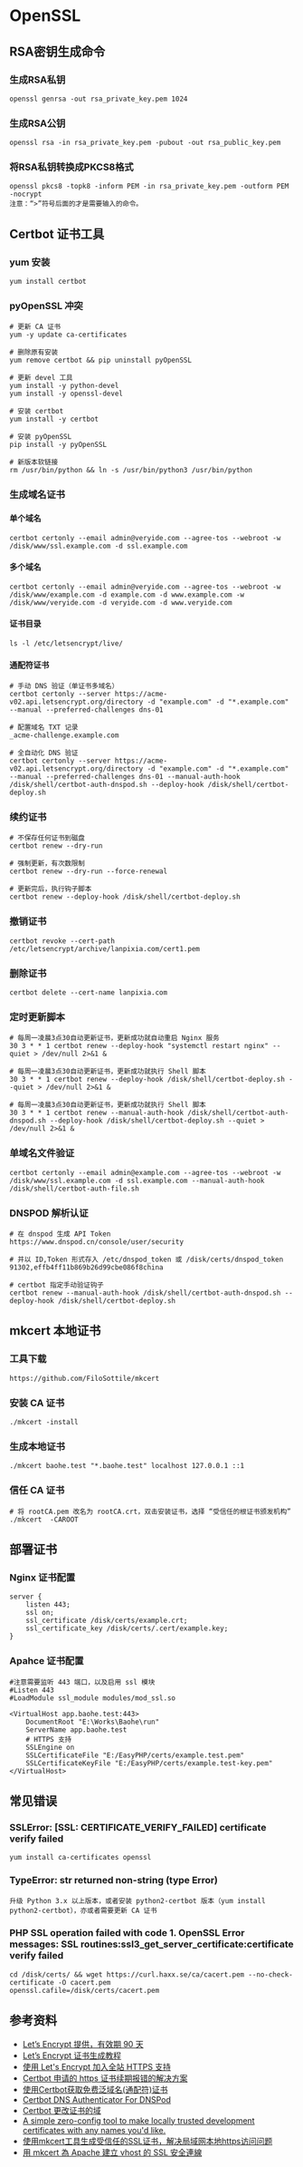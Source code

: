 # OpenSSL

## RSA密钥生成命令

### 生成RSA私钥
	openssl genrsa -out rsa_private_key.pem 1024

### 生成RSA公钥
	openssl rsa -in rsa_private_key.pem -pubout -out rsa_public_key.pem

### 将RSA私钥转换成PKCS8格式
	openssl pkcs8 -topk8 -inform PEM -in rsa_private_key.pem -outform PEM -nocrypt
	注意：“>”符号后面的才是需要输入的命令。

## Certbot 证书工具

### yum 安装
	
	yum install certbot

### pyOpenSSL 冲突

	# 更新 CA 证书	
	yum -y update ca-certificates

	# 删除原有安装
	yum remove certbot && pip uninstall pyOpenSSL

	# 更新 devel 工具
	yum install -y python-devel
	yum install -y openssl-devel

	# 安装 certbot
	yum install -y certbot

	# 安装 pyOpenSSL
	pip install -y pyOpenSSL

	# 新版本软链接
	rm /usr/bin/python && ln -s /usr/bin/python3 /usr/bin/python

### 生成域名证书

#### 单个域名
	certbot certonly --email admin@veryide.com --agree-tos --webroot -w /disk/www/ssl.example.com -d ssl.example.com

#### 多个域名
	certbot certonly --email admin@veryide.com --agree-tos --webroot -w /disk/www/example.com -d example.com -d www.example.com -w /disk/www/veryide.com -d veryide.com -d www.veryide.com
	
#### 证书目录	
	ls -l /etc/letsencrypt/live/

#### 通配符证书

	# 手动 DNS 验证（单证书多域名）
	certbot certonly --server https://acme-v02.api.letsencrypt.org/directory -d "example.com" -d "*.example.com" --manual --preferred-challenges dns-01

	# 配置域名 TXT 记录
	_acme-challenge.example.com
	
	# 全自动化 DNS 验证
	certbot certonly --server https://acme-v02.api.letsencrypt.org/directory -d "example.com" -d "*.example.com" --manual --preferred-challenges dns-01 --manual-auth-hook /disk/shell/certbot-auth-dnspod.sh --deploy-hook /disk/shell/certbot-deploy.sh

### 续约证书

	# 不保存任何证书到磁盘
	certbot renew --dry-run

	# 强制更新，有次数限制
	certbot renew --dry-run --force-renewal

	# 更新完后，执行钩子脚本
	certbot renew --deploy-hook /disk/shell/certbot-deploy.sh
	
### 撤销证书
	certbot revoke --cert-path /etc/letsencrypt/archive/lanpixia.com/cert1.pem
	
### 删除证书
	certbot delete --cert-name lanpixia.com

### 定时更新脚本

	# 每周一凌晨3点30自动更新证书，更新成功就自动重启 Nginx 服务
	30 3 * * 1 certbot renew --deploy-hook "systemctl restart nginx" --quiet > /dev/null 2>&1 &

	# 每周一凌晨3点30自动更新证书，更新成功就执行 Shell 脚本
	30 3 * * 1 certbot renew --deploy-hook /disk/shell/certbot-deploy.sh --quiet > /dev/null 2>&1 &
	
	# 每周一凌晨3点30自动更新证书，更新成功就执行 Shell 脚本
	30 3 * * 1 certbot renew --manual-auth-hook /disk/shell/certbot-auth-dnspod.sh --deploy-hook /disk/shell/certbot-deploy.sh --quiet > /dev/null 2>&1 &
	
### 单域名文件验证
	certbot certonly --email admin@example.com --agree-tos --webroot -w /disk/www/ssl.example.com -d ssl.example.com --manual-auth-hook /disk/shell/certbot-auth-file.sh
	
### DNSPOD 解析认证

	# 在 dnspod 生成 API Token
	https://www.dnspod.cn/console/user/security
	
	# 并以 ID,Token 形式存入 /etc/dnspod_token 或 /disk/certs/dnspod_token
	91302,effb4ff11b869b26d99cbe086f8china
	
	# certbot 指定手动验证钩子
	certbot renew --manual-auth-hook /disk/shell/certbot-auth-dnspod.sh --deploy-hook /disk/shell/certbot-deploy.sh

## mkcert 本地证书

### 工具下载
	https://github.com/FiloSottile/mkcert

### 安装 CA 证书
	./mkcert -install

### 生成本地证书
	./mkcert baohe.test "*.baohe.test" localhost 127.0.0.1 ::1

### 信任 CA 证书

	# 将 rootCA.pem 改名为 rootCA.crt，双击安装证书，选择 “受信任的根证书颁发机构”
	./mkcert  -CAROOT

## 部署证书

### Nginx 证书配置

	server {
		listen 443;
		ssl on;
		ssl_certificate /disk/certs/example.crt;
		ssl_certificate_key /disk/certs/.cert/example.key;
	}
	
### Apahce 证书配置

	#注意需要监听 443 端口，以及启用 ssl 模块
	#Listen 443
	#LoadModule ssl_module modules/mod_ssl.so

	<VirtualHost app.baohe.test:443>
		DocumentRoot "E:\Works\Baohe\run"
		ServerName app.baohe.test
		# HTTPS 支持
		SSLEngine on
		SSLCertificateFile "E:/EasyPHP/certs/example.test.pem"
		SSLCertificateKeyFile "E:/EasyPHP/certs/example.test-key.pem"
	</VirtualHost>

## 常见错误

### SSLError: [SSL: CERTIFICATE_VERIFY_FAILED] certificate verify failed
	yum install ca-certificates openssl
	
### TypeError: __str__ returned non-string (type Error)
	升级 Python 3.x 以上版本，或者安装 python2-certbot 版本（yum install python2-certbot），亦或者需要更新 CA 证书
	
### PHP SSL operation failed with code 1. OpenSSL Error messages: SSL routines:ssl3_get_server_certificate:certificate verify failed
	cd /disk/certs/ && wget https://curl.haxx.se/ca/cacert.pem --no-check-certificate -O cacert.pem
	openssl.cafile=/disk/certs/cacert.pem


## 参考资料
- [Let’s Encrypt 提供，有效期 90 天](https://www.sslforfree.com/)
- [Let’s Encrypt 证书生成教程](https://free.com.tw/ssl-for-free/)
- [使用 Let's Encrypt 加入全站 HTTPS 支持](https://blog.zengrong.net/post/2650.html)
- [Certbot 申请的 https 证书续期报错的解决方案](https://learnku.com/articles/16996/certbot-application-for-https-certificate-renewal-error-reporting-solution)
- [使用Certbot获取免费泛域名(通配符)证书](https://www.jianshu.com/p/1eb7060c5ede)
- [Certbot DNS Authenticator For DNSPod](https://github.com/al-one/certbot-auth-dnspod/)
- [Certbot 更改证书的域](https://www.wangan.com/docs/1252)
- [A simple zero-config tool to make locally trusted development certificates with any names you'd like.](https://github.com/FiloSottile/mkcert)
- [使用mkcert工具生成受信任的SSL证书，解决局域网本地https访问问题](https://cloud.tencent.com/developer/article/2191830)
- [用 mkcert 為 Apache 建立 vhost 的 SSL 安全連線](https://zhung.com.tw/article/%e7%94%a8mkcert%e7%82%baapache%e5%bb%ba%e7%ab%8bvhost%e7%9a%84ssl%e5%ae%89%e5%85%a8%e9%80%a3%e7%b7%9a/)
